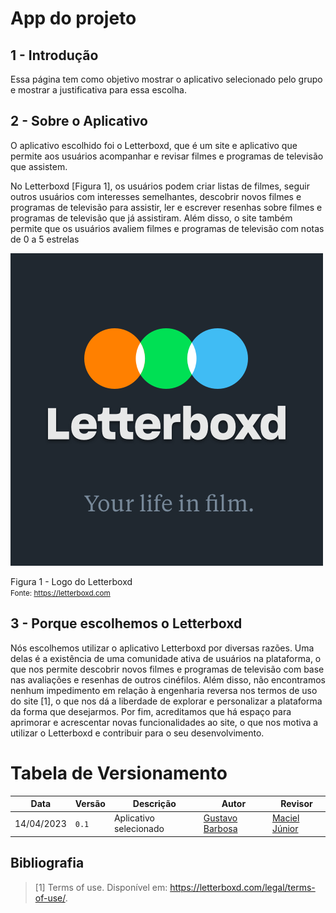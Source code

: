# App do projeto

## 1 - Introdução

Essa página tem como objetivo mostrar o aplicativo selecionado pelo grupo e mostrar a justificativa para essa escolha.

## 2 - Sobre o Aplicativo

O aplicativo escolhido foi o Letterboxd, que é um site e aplicativo que permite aos usuários acompanhar e revisar filmes e programas de televisão que assistem.

No Letterboxd [Figura 1], os usuários podem criar listas de filmes, seguir outros usuários com interesses semelhantes, descobrir novos filmes e programas de televisão para assistir, ler e escrever resenhas sobre filmes e programas de televisão que já assistiram. Além disso, o site também permite que os usuários avaliem filmes e programas de televisão com notas de 0 a 5 estrelas

![Logo](../assets/letterboxd.png)

Figura 1 - Logo do Letterboxd
<br><small>Fonte: https://letterboxd.com</small>

## 3 - Porque escolhemos o Letterboxd

Nós escolhemos utilizar o aplicativo Letterboxd por diversas razões. Uma delas é a existência de uma comunidade ativa de usuários na plataforma, o que nos permite descobrir novos filmes e programas de televisão com base nas avaliações e resenhas de outros cinéfilos. Além disso, não encontramos nenhum impedimento em relação à engenharia reversa nos termos de uso do site [1], o que nos dá a liberdade de explorar e personalizar a plataforma da forma que desejarmos. Por fim, acreditamos que há espaço para aprimorar e acrescentar novas funcionalidades ao site, o que nos motiva a utilizar o Letterboxd e contribuir para o seu desenvolvimento.

# Tabela de Versionamento

| Data       | Versão | Descrição              | Autor                                       | Revisor                                             |
| ---------- | ------ | ---------------------- | ------------------------------------------- | --------------------------------------------------- |
| 14/04/2023 | `0.1`  | Aplicativo selecionado | [Gustavo Barbosa](https://github.com/brbsg) | [Maciel Júnior](https://github.com/macieljuniormax) |

## Bibliografia

> [1] Terms of use. Disponível em: <https://letterboxd.com/legal/terms-of-use/>.

‌
